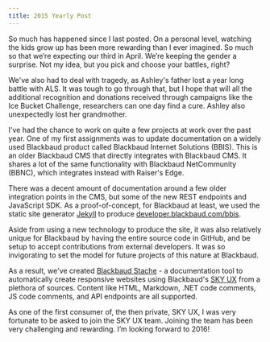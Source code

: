 ```yaml
---
title: 2015 Yearly Post
---
```


So much has happened since I last posted.  On a personal level, watching the kids grow up has been more rewarding than I ever imagined.  So much so that we’re expecting our third in April.  We’re keeping the gender a surprise.  Not my idea, but you pick and choose your battles, right?

We've also had to deal with tragedy, as Ashley's father lost a year long battle with ALS.  It was tough to go through that, but I hope that will all the additional recognition and donations received through campaigns like the Ice Bucket Challenge, researchers can one day find a cure.  Ashley also unexpectedly lost her grandmother.

I've had the chance to work on quite a few projects at work over the past year.  One of my first assignments was to update documentation on a widely used Blackbaud product called Blackbaud Internet Solutions (BBIS).  This is an older Blackbaud CMS that directly integrates with Blackbaud CMS.  It shares a lot of the same functionality with Blackbaud NetCommunity (BBNC), which integrates instead with Raiser's Edge.

There was a decent amount of documentation around a few older integration points in the CMS, but some of the new REST endpoints and JavaScript SDK.  As a proof-of-concept, for Blackbaud at least, we used the static site generator [Jekyll](http://jekyllrb.com/) to produce [developer.blackbaud.com/bbis](http://developer.blackbaud.com/bbis).

Aside from using a new technology to produce the site, it was also relatively unique for Blackbaud by having the entire source code in GitHub, and be setup to accept contributions from external developers.  It was so invigorating to set the model for future projects of this nature at Blackbaud.

As a result, we've created [Blackbaud Stache](https://github.com/blackbaud/stache) - a documentation tool to automatically create responsive websites using Blackbaud's [SKY UX](https://github.com/blackbaud/skyux) from a plethora of sources.  Content like HTML, Markdown, .NET code comments, JS code comments, and API endpoints are all supported.

As one of the first consumer of, the then private, SKY UX, I was very fortunate to be asked to join the SKY UX team.  Joining the team has been very challenging and rewarding.  I’m looking forward to 2016!
